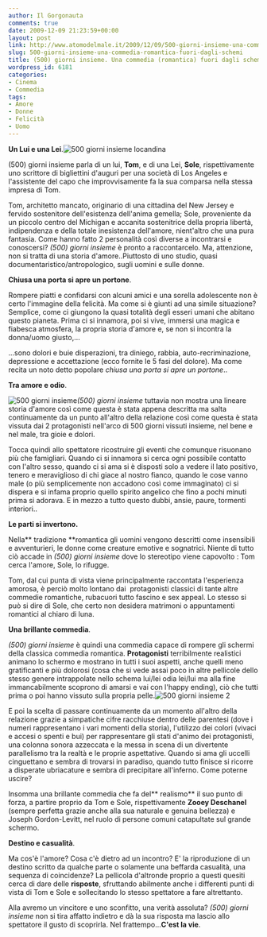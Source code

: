 ```yaml
---
author: Il Gorgonauta
comments: true
date: 2009-12-09 21:23:59+00:00
layout: post
link: http://www.atomodelmale.it/2009/12/09/500-giorni-insieme-una-commedia-romantica-fuori-dagli-schemi/
slug: 500-giorni-insieme-una-commedia-romantica-fuori-dagli-schemi
title: (500) giorni insieme. Una commedia (romantica) fuori dagli schemi.
wordpress_id: 6181
categories:
- Cinema
- Commedia
tags:
- Amore
- Donne
- Felicità
- Uomo
---
```


**Un Lui e una Lei**.![500 giorni insieme locandina](http://www.atomodelmale.it/wp-content/uploads/2009/12/500-giorni-insieme-locandina-204x300.jpg)

(500) giorni insieme parla di un lui, **Tom**, e di una Lei, **Sole**, rispettivamente uno scrittore di bigliettini d'auguri per una società di Los Angeles e l'assistente del capo che improvvisamente fa la sua comparsa nella stessa impresa di Tom.

Tom, architetto mancato, originario di una cittadina del New Jersey e fervido sostenitore dell'esistenza dell'anima gemella; Sole, proveniente da un piccolo centro del Michigan e accanita sostenitrice della propria libertà, indipendenza e della totale inesistenza dell'amore, nient'altro che una pura fantasia. Come hanno fatto 2 personalità così diverse a incontrarsi e conoscersi? _(500) giorni insieme_ è pronto a raccontarcelo. Ma, attenzione, non si tratta di una storia d'amore..Piuttosto di uno studio, quasi documentaristico/antropologico, sugli uomini e sulle donne.

**Chiusa una porta si apre un portone**.

Rompere piatti e confidarsi con alcuni amici e una sorella adolescente non è certo l'immagine della felicità. Ma come si è giunti ad una simile situazione? Semplice, come ci giungono la quasi totalità degli esseri umani che abitano questo pianeta. Prima ci si innamora, poi si vive, immersi una magica e fiabesca atmosfera, la propria storia d'amore e, se non si incontra la donna/uomo giusto,...

...sono dolori e buie disperazioni, tra diniego, rabbia, auto-recriminazione, depressione e accettazione (ecco fornite le 5 fasi del dolore). Ma come recita un noto detto popolare _chiusa una porta si apre un portone_..

<!-- more -->


**Tra amore e odio**.

![500 giorni insieme](http://www.atomodelmale.it/wp-content/uploads/2009/12/500-giorni-insieme-300x199.jpg)_(500) giorni insieme_ tuttavia non mostra una lineare storia d'amore così come questa è stata appena descritta ma salta continuamente da un punto all'altro della relazione così come questa è stata vissuta dai 2 protagonisti nell'arco di 500 giorni vissuti insieme, nel bene e nel male, tra gioie e dolori.

Tocca quindi allo spettatore ricostruire gli eventi che comunque risuonano più che famigliari. Quando ci si innamora si cerca ogni possibile contatto con l'altro sesso, quando ci si ama si è disposti solo a vedere il lato positivo, tenero e meraviglioso di chi giace al nostro fianco, quando le cose vanno male (o più semplicemente non accadono così come immaginato) ci si dispera e si infama proprio quello spirito angelico che fino a pochi minuti prima si adorava. E in mezzo a tutto questo dubbi, ansie, paure, tormenti interiori..

**Le parti si invertono.**

Nella** tradizione **romantica gli uomini vengono descritti come insensibili e avventurieri, le donne come creature emotive e sognatrici. Niente di tutto ciò accade in _(500) giorni insieme_ dove lo stereotipo viene capovolto : Tom cerca l'amore, Sole, lo rifugge.

Tom, dal cui punta di vista viene principalmente raccontata l'esperienza amorosa, è perciò molto lontano dai  protagonisti classici di tante altre commedie romantiche, rubacuori tutto fascino e sex appeal. Lo stesso si può si dire di Sole, che certo non desidera matrimoni o appuntamenti romantici al chiaro di luna.

**Una brillante commedia**.

_(500) giorni insieme_ è quindi una commedia capace di rompere gli schermi della classica commedia romantica. **Protagonisti** terribilmente realistici animano lo schermo e mostrano in tutti i suoi aspetti, anche quelli meno gratificanti e più dolorosi (cosa che si vede assai poco in altre pellicole dello stesso genere intrappolate nello schema lui/lei odia lei/lui ma alla fine immancabilmente scoprono di amarsi e vai con l'happy ending), ciò che tutti prima o poi hanno vissuto sulla propria pelle.![500 giorni insieme 2](http://www.atomodelmale.it/wp-content/uploads/2009/12/500-giorni-insieme-2-300x200.jpg)

E poi la scelta di passare continuamente da un momento all'altro della relazione grazie a simpatiche cifre racchiuse dentro delle parentesi (dove i numeri rappresentano i vari momenti della storia), l'utilizzo dei colori (vivaci e accesi o spenti e bui) per rappresentare gli stati d'animo dei protagonisti, una colonna sonora azzeccata e la messa in scena di un divertente parallelismo tra la realtà e le proprie aspettative. Quando si ama gli uccelli cinguettano e sembra di trovarsi in paradiso, quando tutto finisce si ricorre a disperate ubriacature e sembra di precipitare all'inferno. Come poterne uscire?

Insomma una brillante commedia che fa del** realismo** il suo punto di forza, a partire proprio da Tom e Sole, rispettivamente **Zooey Deschanel** (sempre perfetta grazie anche alla sua naturale e genuina bellezza) e Joseph Gordon-Levitt, nel ruolo di persone comuni catapultate sul grande schermo.

**Destino e casualità**.

Ma cos'è l'amore? Cosa c'è dietro ad un incontro? E' la riproduzione di un destino scritto da qualche parte o solamente una beffarda casualità, una sequenza di coincidenze? La pellicola d'altronde proprio a questi quesiti cerca di dare delle **risposte**, sfruttando abilmente anche i differenti punti di vista di Tom e Sole e sollecitando lo stesso spettatore a fare altrettanto.

Alla avremo un vincitore e uno sconfitto, una verità assoluta? _(500) giorni insieme_ non si tira affatto indietro e dà la sua risposta ma lascio allo spettatore il gusto di scoprirla. Nel frattempo...**C'est la vie**.
